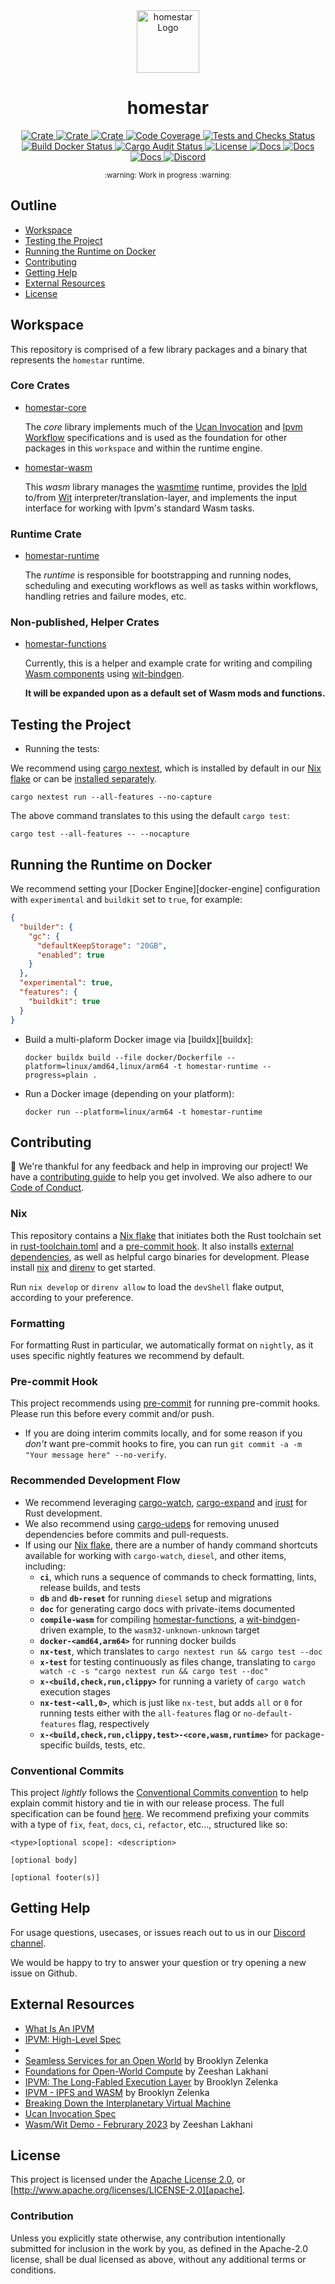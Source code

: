 <div align="center">
  <a href="https://github.com/ipvm-wg/homestar" target="_blank">
    <img src="https://raw.githubusercontent.com/ipvm-wg/homestar/main/assets/a_logo.png" alt="homestar Logo" width="100"></img>
  </a>

  <h1 align="center">homestar</h1>

  <p>
    <a href="https://crates.io/crates/homestar-core">
      <img src="https://img.shields.io/crates/v/homestar-core?label=crates" alt="Crate">
    </a>
    <a href="https://crates.io/crates/homestar-wasm">
      <img src="https://img.shields.io/crates/v/homestar-wasm?label=crates" alt="Crate">
    </a>
    <a href="https://crates.io/crates/homestar-runtime">
      <img src="https://img.shields.io/crates/v/homestar-runtime?label=crates" alt="Crate">
    </a>
    <a href="https://codecov.io/gh/ipvm-wg/homestar">
      <img src="https://codecov.io/gh/ipvm-wg/homestar/branch/main/graph/badge.svg?token=SOMETOKEN" alt="Code Coverage"/>
    </a>
    <a href="https://github.com/ipvm-wg/homestar/actions/workflows/tests_and_checks.yml">
      <img src="https://github.com/ipvm-wg/homestar/actions/workflows/tests_and_checks.yml/badge.svg" alt="Tests and Checks Status">
    </a>
    <a href="https://github.com/ipvm-wg/homestar/actions/workflows/docker.yml">
      <img src="https://github.com/ipvm-wg/homestar/actions/workflows/docker.yml/badge.svg" alt="Build Docker Status">
    </a>
    <a href="https://github.com/ipvm-wg/homestar/actions/workflows/audit.yml">
      <img src="https://github.com/ipvm-wg/homestar/actions/workflows/audit.yml/badge.svg" alt="Cargo Audit Status">
    </a>
    <a href="https://github.com/ipvm-wg/homestar/blob/main/LICENSE">
      <img src="https://img.shields.io/badge/License-Apache%202.0-blue.svg" alt="License">
    </a>
    <a href="https://docs.rs/homestar-core">
      <img src="https://img.shields.io/static/v1?label=Docs&message=core.docs.rs&color=pink" alt="Docs">
    </a>
    <a href="https://docs.rs/homestar-wasm">
      <img src="https://img.shields.io/static/v1?label=Docs&message=wasm.docs.rs&color=pink" alt="Docs">
    </a>
    <a href="https://docs.rs/homestar-runtime">
      <img src="https://img.shields.io/static/v1?label=Docs&message=runtime.docs.rs&color=pink" alt="Docs">
    </a>
    <a href="https://discord.gg/fissioncodes">
      <img src="https://img.shields.io/static/v1?label=Discord&message=join%20us!&color=mediumslateblue" alt="Discord">
    </a>
  </p>
</div>

<div align="center"><sub>:warning: Work in progress :warning:</sub></div>

##

## Outline

- [Workspace](#workspace)
- [Testing the Project](#testing-the-project)
- [Running the Runtime on Docker](#running-the-runtime-on-docker)
- [Contributing](#contributing)
- [Getting Help](#getting-help)
- [External Resources](#external-resources)
- [License](#license)

## Workspace

This repository is comprised of a few library packages and a binary that
represents the `homestar` runtime.

### Core Crates

- [homestar-core](./homestar-core)

  The *core* library implements much of the [Ucan Invocation][ucan-invocation]
  and [Ipvm Workflow][ipvm-workflow-spec] specifications and is used as the
  foundation for other packages in this `workspace` and within the runtime engine.

- [homestar-wasm](./homestar-wasm)

  This *wasm* library manages the [wasmtime][wasmtime] runtime, provides the
  [Ipld][ipld] to/from [Wit][wit] interpreter/translation-layer, and implements
  the input interface for working with Ipvm's standard Wasm tasks.

### Runtime Crate

- [homestar-runtime](./homestar-runtime)

  The *runtime* is responsible for bootstrapping and running nodes, scheduling
  and executing workflows as well as tasks within workflows, handling retries
  and failure modes, etc.

### Non-published, Helper Crates

- [homestar-functions](./homestar-functions)

  Currently, this is a helper and example crate for writing and compiling
  [Wasm components][wasm-component] using [wit-bindgen][wit-bindgen].

  **It will be expanded upon as a default set of Wasm mods and functions.**

## Testing the Project

- Running the tests:

We recommend using [cargo nextest][cargo-nextest], which is installed by default
in our [Nix flake](#nix) or can be [installed separately][cargo-nextest-install].

  ```console
  cargo nextest run --all-features --no-capture
  ```

The above command translates to this using the default `cargo test`:

  ```console
  cargo test --all-features -- --nocapture
  ```

## Running the Runtime on Docker

We recommend setting your [Docker Engine][docker-engine] configuration
with `experimental` and `buildkit` set to `true`, for example:

``` json
{
  "builder": {
    "gc": {
      "defaultKeepStorage": "20GB",
      "enabled": true
    }
  },
  "experimental": true,
  "features": {
    "buildkit": true
  }
}
```

- Build a multi-plaform Docker image via [buildx][buildx]:

  ```console
  docker buildx build --file docker/Dockerfile --platform=linux/amd64,linux/arm64 -t homestar-runtime --progress=plain .
  ```

- Run a Docker image (depending on your platform):

  ```console
  docker run --platform=linux/arm64 -t homestar-runtime
  ```

## Contributing

:balloon: We're thankful for any feedback and help in improving our project!
We have a [contributing guide](./CONTRIBUTING.md) to help you get involved. We
also adhere to our [Code of Conduct](./CODE_OF_CONDUCT.md).

### Nix
This repository contains a [Nix flake][nix-flake] that initiates both the Rust
toolchain set in [rust-toolchain.toml](./rust-toolchain.toml) and a
[pre-commit hook](#pre-commit-hook). It also installs
[external dependencies](#external-dependencies), as well as helpful cargo
binaries for development. Please install [nix][nix] and [direnv][direnv] to get
started.

Run `nix develop` or `direnv allow` to load the `devShell` flake output,
according to your preference.

### Formatting

For formatting Rust in particular, we automatically format on `nightly`, as it
uses specific nightly features we recommend by default.

### Pre-commit Hook

This project recommends using [pre-commit][pre-commit] for running pre-commit
hooks. Please run this before every commit and/or push.

- If you are doing interim commits locally, and for some reason if you _don't_
  want pre-commit hooks to fire, you can run
  `git commit -a -m "Your message here" --no-verify`.

### Recommended Development Flow

- We recommend leveraging [cargo-watch][cargo-watch],
  [cargo-expand][cargo-expand] and [irust][irust] for Rust development.
- We also recommend using [cargo-udeps][cargo-udeps] for removing unused
  dependencies before commits and pull-requests.
- If using our [Nix flake](./flake.nix), there are a number of handy
  command shortcuts available for working with `cargo-watch`, `diesel`, and
  other items, including:
  * **`ci`**, which runs a sequence of commands to check formatting, lints, release
    builds, and tests
  * **`db`** and **`db-reset`** for running `diesel` setup and migrations
  * **`doc`** for generating cargo docs with private-items documented
  * **`compile-wasm`** for compiling [homestar-functions](./homestar-functions),
    a [wit-bindgen][wit-bindgen]-driven example, to the `wasm32-unknown-unknown` target
  * **`docker-<amd64,arm64>`** for running docker builds
  * **`nx-test`**, which translates to `cargo nextest run && cargo test --doc`
  * **`x-test`** for testing continuously as files change, translating to
    `cargo watch -c -s "cargo nextest run && cargo test --doc"`
  * **`x-<build,check,run,clippy>`** for running a variety of `cargo watch`
    execution stages
  * **`nx-test-<all,0>`**, which is just like `nx-test`, but adds `all` or `0`
    for running tests either with the `all-features` flag or
    `no-default-features` flag, respectively
  * **`x-<build,check,run,clippy,test>-<core,wasm,runtime>`** for package-specific
    builds, tests, etc.

### Conventional Commits

This project *lightly* follows the [Conventional Commits
convention][commit-spec-site] to help explain
commit history and tie in with our release process. The full specification
can be found [here][commit-spec]. We recommend prefixing your commits with
a type of `fix`, `feat`, `docs`, `ci`, `refactor`, etc..., structured like so:

```
<type>[optional scope]: <description>

[optional body]

[optional footer(s)]
```

## Getting Help

For usage questions, usecases, or issues reach out to us in our [Discord channel](https://discord.gg/fissioncodes).

We would be happy to try to answer your question or try opening a new issue on Github.

## External Resources

- [What Is An IPVM][ipvm-wg]
- [IPVM: High-Level Spec][ipvm-spec]
- [Contributing Research]: [research]
- [Seamless Services for an Open World][seamless-services] by Brooklyn Zelenka
- [Foundations for Open-World Compute][foundations-for-openworld-compute] by Zeeshan Lakhani
- [IPVM: The Long-Fabled Execution Layer][cod-ipvm] by Brooklyn Zelenka
- [IPVM - IPFS and WASM][ipfs-thing-ipvm] by Brooklyn Zelenka
- [Breaking Down the Interplanetary Virtual Machine][blog-1]
- [Ucan Invocation Spec][ucan-invocation]
- [Wasm/Wit Demo - Februrary 2023][demo-1] by Zeeshan Lakhani

## License

This project is licensed under the [Apache License 2.0](./LICENSE), or
[http://www.apache.org/licenses/LICENSE-2.0][apache].

### Contribution

Unless you explicitly state otherwise, any contribution intentionally
submitted for inclusion in the work by you, as defined in the Apache-2.0
license, shall be dual licensed as above, without any additional terms or
conditions.

[apache]: https://www.apache.org/licenses/LICENSE-2.0
[blog-1]: https://fission.codes/blog/ipfs-thing-breaking-down-ipvm/
[cargo-expand]: https://github.com/dtolnay/cargo-expand
[cargo-nextest]: https://nexte.st/index.html
[cargo-nextest-install]: https://nexte.st/book/installation.html
[cargo-udeps]: https://github.com/est31/cargo-udeps
[cargo-watch]: https://github.com/watchexec/cargo-watch
[cod-ipvm]: https://www.youtube.com/watch?v=3y1RB8wt_YY
[commit-spec]: https://www.conventionalcommits.org/en/v1.0.0/#specification
[commit-spec-site]: https://www.conventionalcommits.org/
[demo-1]: https://www.loom.com/share/3204037368fe426ba3b4c952b0691c5c
[direnv]:https://direnv.net/
[foundations-for-openworld-compute]: https://youtu.be/dRz5mau6fsY
[ipfs-thing-ipvm]: https://www.youtube.com/watch?v=rzJWk1nlYvs
[ipld]: https://ipld.io/
[ipvm-spec]: https://github.com/ipvm-wg/spec
[ipvm-wg]: https://github.com/ipvm-wg
[ipvm-workflow-spec]: https://github.com/ipvm-wg/workflow
[irust]: https://github.com/sigmaSd/IRust
[mit]: http://opensource.org/licenses/MIT
[nix]:https://nixos.org/download.html
[nix-flake]: https://nixos.wiki/wiki/Flakes
[pre-commit]: https://pre-commit.com/
[research]: https://github.com/ipvm-wg/research
[seamless-services]: https://youtu.be/Kr3B3sXh_VA
[ucan-invocation]: https://github.com/ucan-wg/invocation
[wasm-component]: https://github.com/WebAssembly/component-model
[wasmtime]: https://github.com/bytecodealliance/wasmtime
[wit]: https://github.com/WebAssembly/component-model/blob/main/design/mvp/WIT.md
[wit-bindgen]: https://github.com/bytecodealliance/wit-bindgen
